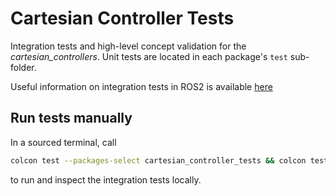 # Cartesian Controller Tests
Integration tests and high-level concept validation for the *cartesian_controllers*.
Unit tests are located in each package's `test` sub-folder.

Useful information on integration tests in ROS2 is available [here][1]

## Run tests manually
In a sourced terminal, call
```bash
colcon test --packages-select cartesian_controller_tests && colcon test-result --verbose
```
to run and inspect the integration tests locally.

[1]: https://github.com/ros2/launch/tree/master/launch_testing#quick-start-example
